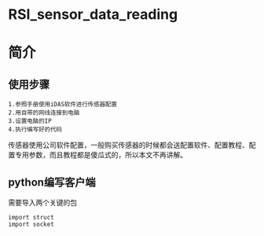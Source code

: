 # RSI_sensor_data_reading
# 简介  
## 使用步骤  
    1.参照手册使用iDAS软件进行传感器配置  
    2.用自带的网线连接到电脑  
    3.设置电脑的IP  
    4.执行编写好的代码  
  传感器使用公司软件配置，一般购买传感器的时候都会送配置软件、配置教程、配置专用参数，而且教程都是傻瓜式的，所以本文不再讲解。  
## python编写客户端 
需要导入两个关键的包 
```
import struct 
import socket 
```
